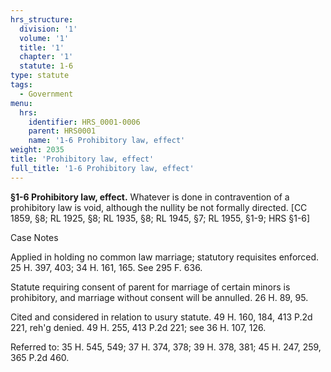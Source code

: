 ```yaml
---
hrs_structure:
  division: '1'
  volume: '1'
  title: '1'
  chapter: '1'
  statute: 1-6
type: statute
tags:
  - Government
menu:
  hrs:
    identifier: HRS_0001-0006
    parent: HRS0001
    name: '1-6 Prohibitory law, effect'
weight: 2035
title: 'Prohibitory law, effect'
full_title: '1-6 Prohibitory law, effect'
---
```

**§1-6 Prohibitory law, effect.** Whatever is done in contravention of a prohibitory law is void, although the nullity be not formally directed. [CC 1859, §8; RL 1925, §8; RL 1935, §8; RL 1945, §7; RL 1955, §1-9; HRS §1-6]

Case Notes

Applied in holding no common law marriage; statutory requisites enforced. 25 H. 397, 403; 34 H. 161, 165\. See 295 F. 636.

Statute requiring consent of parent for marriage of certain minors is prohibitory, and marriage without consent will be annulled. 26 H. 89, 95.

Cited and considered in relation to usury statute. 49 H. 160, 184, 413 P.2d 221, reh'g denied. 49 H. 255, 413 P.2d 221; see 36 H. 107, 126.

Referred to: 35 H. 545, 549; 37 H. 374, 378; 39 H. 378, 381; 45 H. 247, 259, 365 P.2d 460.